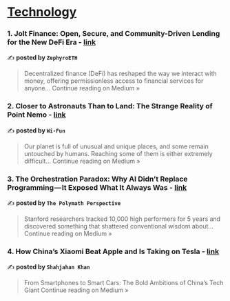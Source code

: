 
<h1><a href=https://medium.com/tag/technology/recommended target="_blank" rel="noopener noreferrer">Technology</a></h1>
<h3>1. Jolt Finance: Open, Secure, and Community-Driven Lending for the New DeFi Era - <a href="https://medium.com/@ZephyroETH/jolt-finance-open-secure-and-community-driven-lending-for-the-new-defi-era-52192e05dc4f?source=rss------technology-5" target="_blank" rel="noopener noreferrer">link</a></h3>

✍️ **posted by `ZephyroETH`**

<blockquote>Decentralized finance (DeFi) has reshaped the way we interact with money, offering permissionless access to financial services for anyone…
Continue reading on Medium »</blockquote>

<h3>2. Closer to Astronauts Than to Land: The Strange Reality of Point Nemo - <a href="https://medium.com/@Wi-Fun/closer-to-astronauts-than-to-land-the-strange-reality-of-point-nemo-a330a9c6eb22?source=rss------technology-5" target="_blank" rel="noopener noreferrer">link</a></h3>

✍️ **posted by `Wi-Fun`**

<blockquote>Our planet is full of unusual and unique places, and some remain untouched by humans. Reaching some of them is either extremely difficult…
Continue reading on Medium »</blockquote>

<h3>3. The Orchestration Paradox: Why AI Didn’t Replace Programming — It Exposed What It Always Was - <a href="https://medium.com/@giant_chen1688/the-orchestration-paradox-why-ai-didnt-replace-programming-it-exposed-what-it-always-was-9d83a3557819?source=rss------technology-5" target="_blank" rel="noopener noreferrer">link</a></h3>

✍️ **posted by `The Polymath Perspective`**

<blockquote>Stanford researchers tracked 10,000 high performers for 5 years and discovered something that shattered conventional wisdom about…
Continue reading on Medium »</blockquote>

<h3>4. How China’s Xiaomi Beat Apple and Is Taking on Tesla - <a href="https://medium.com/@kshahjahan995/how-chinas-xiaomi-beat-apple-and-is-taking-on-tesla-dd6519a6ac99?source=rss------technology-5" target="_blank" rel="noopener noreferrer">link</a></h3>

✍️ **posted by `Shahjahan Khan`**

<blockquote>From Smartphones to Smart Cars: The Bold Ambitions of China’s Tech Giant
Continue reading on Medium »</blockquote>

